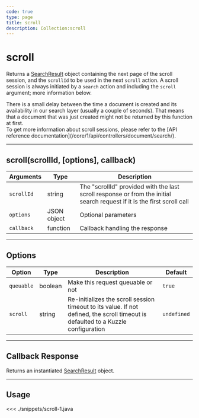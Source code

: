 ```yaml
---
code: true
type: page
title: scroll
description: Collection:scroll
---
```


# scroll

Returns a [SearchResult](/sdk/android/3/core-classes/search-result/) object containing the next page of the scroll session, and the `scrollId` to be used in the next `scroll` action.
A scroll session is always initiated by a `search` action and including the `scroll` argument; more information below.

<div class="alert alert-info">
There is a small delay between the time a document is created and its availability in our search layer (usually a couple of seconds). That means that a document that was just created might not be returned by this function at first.
</div>

<div class="alert alert-info">
  To get more information about scroll sessions, please refer to the [API reference documentation](/core/1/api/controllers/document/search/).
</div>

---

## scroll(scrollId, [options], callback)

| Arguments  | Type        | Description                                                                                                             |
| ---------- | ----------- | ----------------------------------------------------------------------------------------------------------------------- |
| `scrollId` | string      | The "scrollId" provided with the last scroll response or from the initial search request if it is the first scroll call |
| `options`  | JSON object | Optional parameters                                                                                                     |
| `callback` | function    | Callback handling the response                                                                                          |

---

## Options

| Option     | Type    | Description                                                                                                                       | Default     |
| ---------- | ------- | --------------------------------------------------------------------------------------------------------------------------------- | ----------- |
| `queuable` | boolean | Make this request queuable or not                                                                                                 | `true`      |
| `scroll`   | string  | Re-initializes the scroll session timeout to its value. If not defined, the scroll timeout is defaulted to a Kuzzle configuration | `undefined` |

---

## Callback Response

Returns an instantiated [SearchResult](/sdk/android/3/core-classes/search-result/) object.

---

## Usage

<<< ./snippets/scroll-1.java
